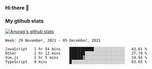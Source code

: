 ### Hi there 👋

### My gtihub stats

[![Anurag's github stats](https://github-readme-stats.vercel.app/api?username=gaozhidong)](https://github.com/gaozhidong/github-readme-stats)

<!--START_SECTION:waka-->
```text
Week: 29 November, 2021 - 05 December, 2021

JavaScript   1 hr 54 mins    ███████████░░░░░░░░░░░░░░   43.61 % 
Other        1 hr 12 mins    ███████░░░░░░░░░░░░░░░░░░   27.79 % 
Vue.js       1 hr 5 mins     ██████▒░░░░░░░░░░░░░░░░░░   24.94 % 
TypeScript   9 mins          █░░░░░░░░░░░░░░░░░░░░░░░░   03.65 % 
```
<!--END_SECTION:waka-->